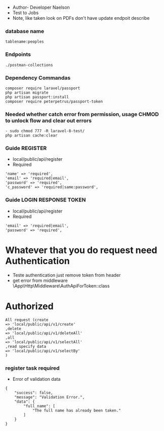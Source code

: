 - Author- Developer Naelson
- Test to Jobs 
- Note, like taken look on PDFs don't have update endpoit describe 
### database name

 ```
tablename:peoples
 ```

### Endpoints

 ```
 ./postman-collections
 ```

### Dependency Commandas

```
composer require laravel/passport
php artisan migrate
php artisan passport:install
composer require peterpetrus/passport-token

```

### Needed whether catch error from permission, usage CHMOD to unlock flow and clear out errors
```
- sudo chmod 777 -R laravel-8-test/
php artisan cache:clear
```

### Guide REGISTER

- local/public/api/register
- Required

```
'name' => 'required',
'email' => 'required|email',
'password' => 'required',
'c_password' => 'required|same:password',

```

### Guide LOGIN RESPONSE TOKEN

- local/public/api/register
- Required

```
'email' => 'required|email',
'password' => 'required',

```
# Whatever that you do request need Authentication
- Teste authentication just remove token from header
- get error from middleware \App\Http\Middleware\AuthApiForToken::class

# Authorized
```
All request (create
=> 'local/public/api/v1/create'
,delete
=> 'local/public/api/v1/deleteAll'
,all
=> 'local/public/api/v1/selectAll'
,read specify data
=> 'local/public/api/v1/selectBy'
)
```

### register task required
- Error of validation data 
```
{
    "success": false,
    "message": "Validation Error.",
    "data": {
        "full_name": [
            "The full name has already been taken."
        ]
    }
}
```
